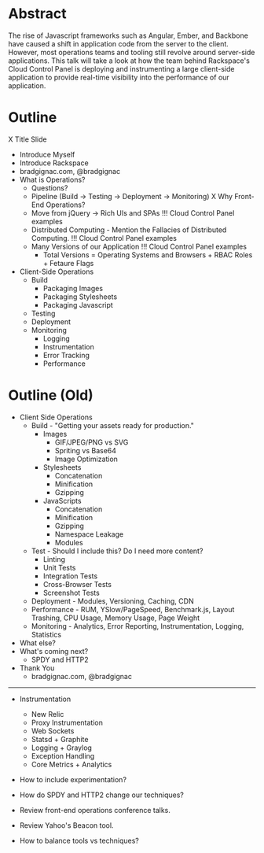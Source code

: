 # Abstract

The rise of Javascript frameworks such as Angular, Ember, and Backbone have caused
a shift in application code from the server to the client. However, most operations
teams and tooling still revolve around server-side applications. This talk will
take a look at how the team behind Rackspace's Cloud Control Panel is deploying
and instrumenting a large client-side application to provide real-time visibility
into the performance of our application.

# Outline

X Title Slide
  - Introduce Myself
  - Introduce Rackspace
  - bradgignac.com, @bradgignac
- What is Operations?
  - Questions?
  - Pipeline (Build -> Testing -> Deployment -> Monitoring)
X Why Front-End Operations?
  - Move from jQuery -> Rich UIs and SPAs
    !!! Cloud Control Panel examples
  - Distributed Computing - Mention the Fallacies of Distributed Computing.
    !!! Cloud Control Panel examples
  - Many Versions of our Application
    !!! Cloud Control Panel examples
    - Total Versions = Operating Systems and Browsers +
                       RBAC Roles +
                       Fetaure Flags
- Client-Side Operations
  - Build
    - Packaging Images
    - Packaging Stylesheets
    - Packaging Javascript
  - Testing
  - Deployment
  - Monitoring
    - Logging
    - Instrumentation
    - Error Tracking
    - Performance

# Outline (Old)

- Client Side Operations
  - Build - "Getting your assets ready for production."
    - Images
      - GIF/JPEG/PNG vs SVG
      - Spriting vs Base64
      - Image Optimization
    - Stylesheets
      - Concatenation
      - Minification
      - Gzipping
    - JavaScripts
       - Concatenation
       - Minification
       - Gzipping
       - Namespace Leakage
       - Modules
  - Test - Should I include this? Do I need more content?
    - Linting
    - Unit Tests
    - Integration Tests
    - Cross-Browser Tests
    - Screenshot Tests
  - Deployment - Modules, Versioning, Caching, CDN
  - Performance - RUM, YSlow/PageSpeed, Benchmark.js, Layout Trashing, CPU Usage, Memory Usage, Page Weight
  - Monitoring - Analytics, Error Reporting, Instrumentation, Logging, Statistics
- What else?
- What's coming next?
  - SPDY and HTTP2
- Thank You
  - bradgignac.com, @bradgignac

---

- Instrumentation
  - New Relic
  - Proxy Instrumentation
  - Web Sockets
  - Statsd + Graphite
  - Logging + Graylog
  - Exception Handling
  - Core Metrics + Analytics

- How to include experimentation?
- How do SPDY and HTTP2 change our techniques?
- Review front-end operations conference talks.
- Review Yahoo's Beacon tool.
- How to balance tools vs techniques?
